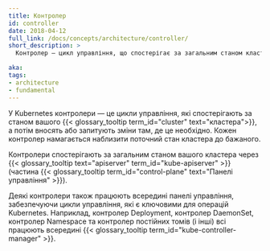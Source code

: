 ```yaml
---
title: Контролер
id: controller
date: 2018-04-12
full_link: /docs/concepts/architecture/controller/
short_description: >
  Контролер — цикл управління, що спостерігає за загальним станом кластера через apiserver і вносить зміни в намаганні наблизити поточний стан до бажаного.

aka: 
tags:
- architecture
- fundamental
---
```


У Kubernetes контролери — це цикли управління, які спостерігають за станом вашого {{< glossary_tooltip term_id="cluster" text="кластера">}}, а потім вносять або запитують зміни там, де це необхідно. Кожен контролер намагається наблизити поточний стан кластера до бажаного.

<!--more-->

Контролери спостерігають за загальним станом вашого кластера через {{< glossary_tooltip text="apiserver" term_id="kube-apiserver" >}} (частина {{< glossary_tooltip term_id="control-plane" text="Панелі управління" >}}).

Деякі контролери також працюють всередині панелі управління, забезпечуючи цикли управління, які є ключовими для операцій Kubernetes. Наприклад, контролер Deployment, контролер DaemonSet, контролер Namespace та контролер постійних томів (і інші) всі працюють всередині {{< glossary_tooltip term_id="kube-controller-manager" >}}.

